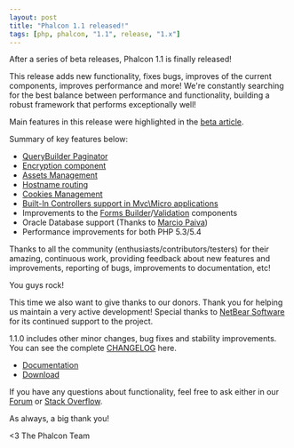 ```yaml
---
layout: post
title: "Phalcon 1.1 released!"
tags: [php, phalcon, "1.1", release, "1.x"]
---
```


After a series of beta releases, Phalcon 1.1 is finally released!

This release adds new functionality, fixes bugs, improves of the current components, improves performance and more! We're constantly searching for the best balance between performance and functionality, building a robust framework that performs exceptionally well!

Main features in this release were highlighted in the [beta article](https://blog.phalconphp.com/post/phalcon-1-1-beta-released).

<!--more-->
Summary of key features below:

- [QueryBuilder Paginator](https://docs.phalconphp.com/latest/en/pagination#adapters-usage)
- [Encryption component](https://docs.phalconphp.com/latest/en/crypt)
- [Assets Management](https://docs.phalconphp.com/latest/en/assets)
- [Hostname routing](https://docs.phalconphp.com/latest/en/routing#hostname-constraints)
- [Cookies Management](https://docs.phalconphp.com/latest/en/cookies)
- [Built-In Controllers support in Mvc\\Micro applications](https://docs.phalconphp.com/latest/en/micro#using-controllers-as-handlers)
- Improvements to the [Forms Builder](https://docs.phalconphp.com/latest/en/forms)/[Validation](https://docs.phalconphp.com/latest/en/validation) components
- Oracle Database support (Thanks to [Marcio Paiva](https://twitter.com/mpaivabarbosa))
- Performance improvements for both PHP 5.3/5.4

Thanks to all the community (enthusiasts/contributors/testers) for their amazing, continuous work, providing feedback about new features and improvements, reporting of bugs, improvements to documentation, etc!

You guys rock!

This time we also want to give thanks to our donors. Thank you for helping us maintain a very active development! Special thanks to [NetBear Software](http://netbear.com.au/) for its continued support to the project.

1.1.0 includes other minor changes, bug fixes and stability improvements. You can see the complete [CHANGELOG](https://github.com/phalcon/cphalcon/blob/master/CHANGELOG.md#L1) here.

- [Documentation](https://docs.phalconphp.com/latest/en/)
- [Download](https://phalconphp.com/download)

If you have any questions about functionality, feel free to ask either
in our [Forum](https://forum.phalconphp.com/) or [Stack Overflow](http://stackoverflow.com/questions/tagged/phalcon).

As always, a big thank you!


<3 The Phalcon Team
